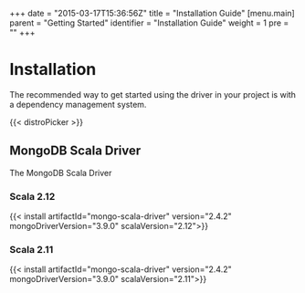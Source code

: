 +++
date = "2015-03-17T15:36:56Z"
title = "Installation Guide"
[menu.main]
  parent = "Getting Started"
  identifier = "Installation Guide"
  weight = 1
  pre = "<i class='fa'></i>"
+++

# Installation

The recommended way to get started using the driver in your project is with a dependency management system.

{{< distroPicker >}}

## MongoDB Scala Driver
The MongoDB Scala Driver

### Scala 2.12

{{< install artifactId="mongo-scala-driver" version="2.4.2" mongoDriverVersion="3.9.0" scalaVersion="2.12">}}

### Scala 2.11

{{< install artifactId="mongo-scala-driver" version="2.4.2" mongoDriverVersion="3.9.0" scalaVersion="2.11">}}
